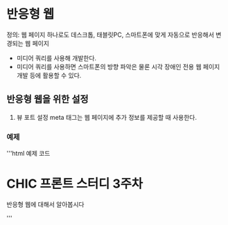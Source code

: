 # 반응형 웹 
정의: 웹 페이지 하나로도 데스크톱, 태블릿PC, 스마트폰에 맞게 자동으로 반응해서 변경되는 웹 페이지
- 미디어 쿼리를 사용해 개발한다.
- 미디어 쿼리를 사용하면 스마트폰의 방향 파악은 물론 시각 장애인 전용 웹 페이지 개발 등에 활용할 수 있다.

## 반응형 웹을 위한 설정
1. 뷰 포트 설정
meta 태그는 웹 페이지에 추가 정보를 제공할 때 사용한다.

### 예제
<meta name="title" content="ITCookvook HTML5 프로그래밍을 위한 페이지">
<meta name="description" content="meta 태그의 title 속성과 description 속성입니다.">

'''html 예제 코드
<!DOCTYPE html>
<html lang="en">
<head>
    <meta charset="UTF-8">
    <meta name="viewport" content="user-scalable=no, initial-scale=1.0">
    <title>Without Viewport Meta</title>
</head>
<body>
    <h1>CHIC 프론트 스터디 3주차</h1>
    <p>반응형 웹에 대해서 알아봅시다</p>
</body>
</html>
'''


